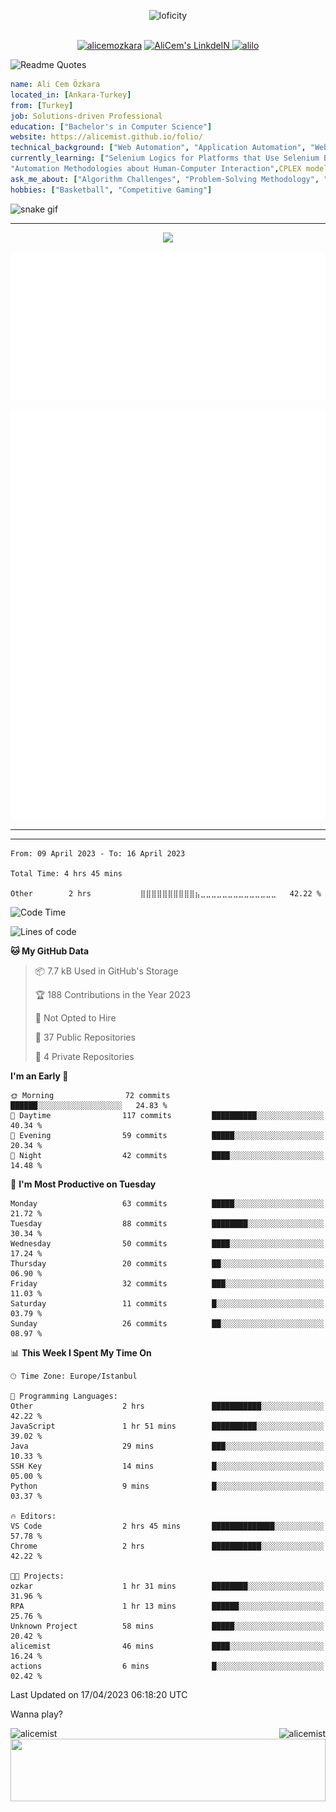<p align="center">
<img alt="loficity" width="800px" src="https://github.com/HyunCafe/HyunCafe/raw/main/assests/loficity.gif"</img>
</p>
<p align="center">
<br/>
  <a href="https://www.buymeacoffee.com/alicemozkara"> <img src="https://cdn.buymeacoffee.com/buttons/v2/default-yellow.png" height="50" width="210" alt="alicemozkara" /></a>
<a href="https://www.linkedin.com/in/ali-cem-oz/">
  <img alt="AliCem's LinkdeIN" width="40px" src="https://user-images.githubusercontent.com/43545812/144035037-0f415fc7-9f96-4517-a370-ccc6e78a714b.png" />
  
</a>
<a href="https://www.leetcode.com/alilo" target="blank"><img src="https://raw.githubusercontent.com/rahuldkjain/github-profile-readme-generator/master/src/images/icons/Social/leet-code.svg" alt="alilo"  width="30px" /></a>

<br>
  
</p>

 ![Readme Quotes](https://quotes-github-readme.vercel.app/api?type=horizontal&theme=nord) 
  




```yaml
name: Ali Cem Özkara
located_in: [Ankara-Turkey]
from: [Turkey]
job: Solutions-driven Professional
education: ["Bachelor's in Computer Science"]
website: https://alicemist.github.io/folio/
technical_background: ["Web Automation", "Application Automation", "Web Technologies", "Cloud Technologies", "NLP Techniques"]
currently_learning: ["Selenium Logics for Platforms that Use Selenium Backend", 
"Automation Methodologies about Human-Computer Interaction",CPLEX modelling]
ask_me_about: ["Algorithm Challenges", "Problem-Solving Methodology", "Python", "Node.js", "React.js", "TypeScript","LeetCode"]
hobbies: ["Basketball", "Competitive Gaming"]
```

![snake gif](https://github.com/alicemist/alicemist/blob/output/github-contribution-grid-snake.svg)
<hr>
<p align="center">
  <img alig src="https://github-profile-trophy.vercel.app/?username=alicemist&column=6&rank=SSS,SS,S,AAA,AA,A,B,C" />
</p>



![Metrics](https://raw.githubusercontent.com/alicemist/alicemist/main/github-metrics.svg)

![Metrics](https://raw.githubusercontent.com/alicemist/alicemist/main/metrics.plugin.habits.charts.svg)
![Metrics](https://raw.githubusercontent.com/alicemist/alicemist/main/metrics.plugin.leetcode.svg)
<hr>

<hr>

<!--START_SECTION:WAKA-->

```text
From: 09 April 2023 - To: 16 April 2023

Total Time: 4 hrs 45 mins

Other        2 hrs           ⣿⣿⣿⣿⣿⣿⣿⣿⣿⣿⣦⣀⣀⣀⣀⣀⣀⣀⣀⣀⣀⣀⣀⣀⣀   42.22 %
```

<!--END_SECTION:WAKA-->
<!--START_SECTION:time-->
![Code Time](http://img.shields.io/badge/Code%20Time-4%20hrs%2045%20mins-blue)

![Lines of code](https://img.shields.io/badge/From%20Hello%20World%20I%27ve%20Written-49.9%20thousand%20lines%20of%20code-blue)

**🐱 My GitHub Data** 

> 📦 7.7 kB Used in GitHub's Storage 
 > 
> 🏆 188 Contributions in the Year 2023
 > 
> 🚫 Not Opted to Hire
 > 
> 📜 37 Public Repositories 
 > 
> 🔑 4 Private Repositories 
 > 
**I'm an Early 🐤** 

```text
🌞 Morning                72 commits          ██████░░░░░░░░░░░░░░░░░░░   24.83 % 
🌆 Daytime                117 commits         ██████████░░░░░░░░░░░░░░░   40.34 % 
🌃 Evening                59 commits          █████░░░░░░░░░░░░░░░░░░░░   20.34 % 
🌙 Night                  42 commits          ████░░░░░░░░░░░░░░░░░░░░░   14.48 % 
```
📅 **I'm Most Productive on Tuesday** 

```text
Monday                   63 commits          █████░░░░░░░░░░░░░░░░░░░░   21.72 % 
Tuesday                  88 commits          ████████░░░░░░░░░░░░░░░░░   30.34 % 
Wednesday                50 commits          ████░░░░░░░░░░░░░░░░░░░░░   17.24 % 
Thursday                 20 commits          ██░░░░░░░░░░░░░░░░░░░░░░░   06.90 % 
Friday                   32 commits          ███░░░░░░░░░░░░░░░░░░░░░░   11.03 % 
Saturday                 11 commits          █░░░░░░░░░░░░░░░░░░░░░░░░   03.79 % 
Sunday                   26 commits          ██░░░░░░░░░░░░░░░░░░░░░░░   08.97 % 
```


📊 **This Week I Spent My Time On** 

```text
🕑︎ Time Zone: Europe/Istanbul

💬 Programming Languages: 
Other                    2 hrs               ███████████░░░░░░░░░░░░░░   42.22 % 
JavaScript               1 hr 51 mins        ██████████░░░░░░░░░░░░░░░   39.02 % 
Java                     29 mins             ███░░░░░░░░░░░░░░░░░░░░░░   10.33 % 
SSH Key                  14 mins             █░░░░░░░░░░░░░░░░░░░░░░░░   05.00 % 
Python                   9 mins              █░░░░░░░░░░░░░░░░░░░░░░░░   03.37 % 

🔥 Editors: 
VS Code                  2 hrs 45 mins       ██████████████░░░░░░░░░░░   57.78 % 
Chrome                   2 hrs               ███████████░░░░░░░░░░░░░░   42.22 % 

🐱‍💻 Projects: 
ozkar                    1 hr 31 mins        ████████░░░░░░░░░░░░░░░░░   31.96 % 
RPA                      1 hr 13 mins        ██████░░░░░░░░░░░░░░░░░░░   25.76 % 
Unknown Project          58 mins             █████░░░░░░░░░░░░░░░░░░░░   20.42 % 
alicemist                46 mins             ████░░░░░░░░░░░░░░░░░░░░░   16.24 % 
actions                  6 mins              █░░░░░░░░░░░░░░░░░░░░░░░░   02.42 % 
```


 Last Updated on 17/04/2023 06:18:20 UTC
<!--END_SECTION:time-->

Wanna play?
 <div align=center>
  
<img align="left" src="https://github-readme-stats.vercel.app/api/top-langs?username=alicemist&show_icons=true&locale=en&layout=compact" alt="alicemist" />

<img align="right" src="https://github-readme-streak-stats.herokuapp.com/?user=alicemist" alt="alicemist" />
</div>
<div align=center>
  <img  height=100px width= 100% src="https://capsule-render.vercel.app/api?type=waving&color=gradient&height=60&section=footer"/>
</div>

